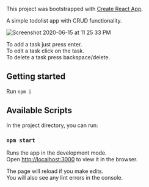 This project was bootstrapped with [Create React App](https://github.com/facebook/create-react-app).

A simple todolist app with CRUD functionality.

![Screenshot 2020-06-15 at 11 25 33 PM](https://user-images.githubusercontent.com/47514801/84690397-0c853880-af60-11ea-89a8-6b5f4bf615a9.png)


To add a task just press enter.<br />
To edit a task click on the task. <br />
To delete a task press backspace/delete. <br />

## Getting started

Run `npm i`

## Available Scripts

In the project directory, you can run:

### `npm start`

Runs the app in the development mode.<br />
Open [http://localhost:3000](http://localhost:3000) to view it in the browser.

The page will reload if you make edits.<br />
You will also see any lint errors in the console.

